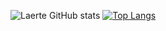![Laerte GitHub stats](https://github-readme-stats.vercel.app/api?username=laerte&show_icons=true&theme=dark)
[![Top Langs](https://github-readme-stats.vercel.app/api/top-langs/?username=laerte&layout=compact&theme=dark)](https://github.com/anuraghazra/github-readme-stats)
